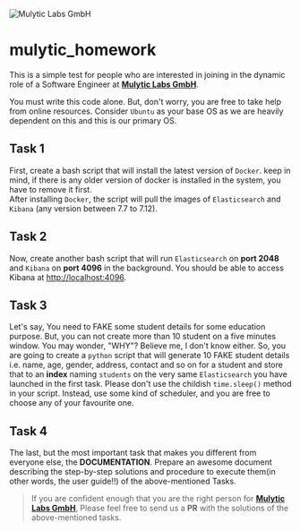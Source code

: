 ![Mulytic Labs GmbH](https://mulytic-web-content.s3.amazonaws.com/media/Mulytic/Photos/Logo/Color_logo_-_no_background.png)

# mulytic_homework 

This is a simple test for people who are interested in joining in the dynamic 
role of a Software Engineer at **[Mulytic Labs GmbH](https://mulyticlabs.io/)**.

You must write this code alone. But, don't worry, you are free to take help 
from online resources. Consider `Ubuntu` as your base OS as we are heavily 
dependent on this and this is our primary OS.

## Task 1
First, create a bash script that will install the latest version of `Docker`.
keep in mind, if there is any older version of docker is installed in the 
system, you have to remove it first.  
After installing `Docker`, the script will pull the images of `Elasticsearch` 
and `Kibana` (any version between 7.7 to 7.12). 

## Task 2
Now, create another bash script that will run `Elasticsearch` on **port 2048** 
and `Kibana` on **port 4096** in the background. You should be able to access 
Kibana at [http://localhost:4096](http://localhost:4096). 

## Task 3
Let's say, You need to FAKE some student details for some education purpose. 
But, you can not create more than 10 student on a five minutes window. You may 
wonder, "WHY"? Believe me, I don't know either. So, you are going to create a 
`python` script that will generate 10 FAKE student details i.e. name, age, 
gender, address, contact and so on for a student and store that to an **index**
naming `students` on the very same `Elasticsearch` you have launched in the 
first task. Please don't use the childish `time.sleep()` method in your script.
Instead, use some kind of scheduler, and you are free to choose any of your 
favourite one.

## Task 4
The last, but the most important task that makes you different from everyone 
else, the **DOCUMENTATION**. Prepare an awesome document describing the 
step-by-step solutions and procedure to execute them(in other words, the user 
guide!!) of the above-mentioned Tasks. 

>If you are confident enough that you are the right person for 
**[Mulytic Labs GmbH](https://mulyticlabs.io/)**, Please feel free to send us 
a **PR** with the solutions of the above-mentioned tasks. 